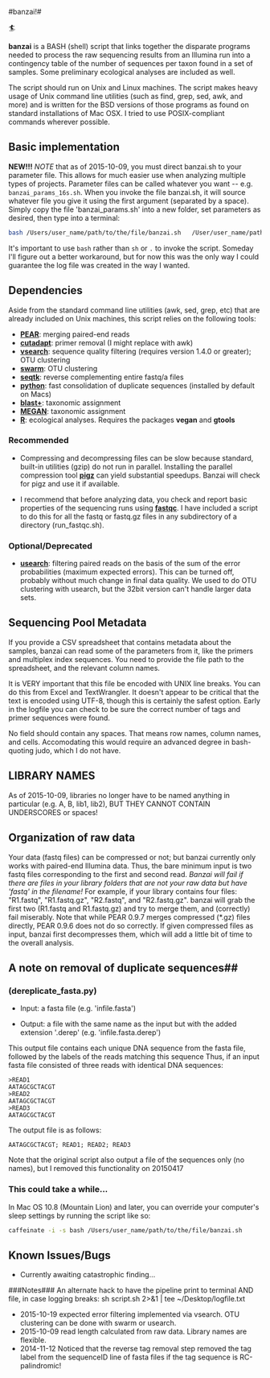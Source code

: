 #banzai!#

🏄

**banzai** is a BASH (shell) script that links together the disparate programs needed to process the raw sequencing results from an Illumina run into a contingency table of the number of sequences per taxon found in a set of samples. Some preliminary ecological analyses are included as well.

The script should run on Unix and Linux machines. The script makes heavy usage of Unix command line utilities (such as find, grep, sed, awk, and more) and is written for the BSD versions of those programs as found on standard installations of Mac OSX. I tried to use POSIX-compliant commands wherever possible.

## Basic implementation ##
**NEW!!!**
*NOTE* that as of 2015-10-09, you must direct banzai.sh to your parameter file. This allows for much easier use when analyzing multiple types of projects. Parameter files can be called whatever you want -- e.g. `banzai_params_16s.sh`. When you invoke the file banzai.sh, it will source whatever file you give it using the first argument (separated by a space).
Simply copy the file 'banzai_params.sh' into a new folder, set parameters as desired, then type into a terminal:

```sh
bash /Users/user_name/path/to/the/file/banzai.sh   /User/user_name/path/to/param_file.sh
```

It's important to use `bash` rather than `sh` or `.` to invoke the script. Someday I'll figure out a better workaround, but for now this was the only way I could guarantee the log file was created in the way I wanted.


## Dependencies ##
Aside from the standard command line utilities (awk, sed, grep, etc) that are already included on Unix machines, this script relies on the following tools:

* **[PEAR](http://sco.h-its.org/exelixis/web/software/pear/)**: merging paired-end reads
* **[cutadapt](https://github.com/marcelm/cutadapt)**: primer removal (I might replace with awk)
* **[vsearch](https://github.com/torognes/vsearch)**: sequence quality filtering (requires version 1.4.0 or greater); OTU clustering
* **[swarm](https://github.com/torognes/swarm)**: OTU clustering
* **[seqtk](https://github.com/lh3/seqtk)**: reverse complementing entire fastq/a files
* **[python](https://www.python.org/)**: fast consolidation of duplicate sequences (installed by default on Macs)
* **[blast+](http://www.ncbi.nlm.nih.gov/books/NBK279690/)**: taxonomic assignment
* **[MEGAN](http://ab.inf.uni-tuebingen.de/software/megan5/)**: taxonomic assignment
* **[R](https://www.r-project.org/)**: ecological analyses. Requires the packages **vegan** and **gtools**

### Recommended ###
* Compressing and decompressing files can be slow because standard, built-in utilities (gzip) do not run in parallel. Installing the parallel compression tool **[pigz](http://zlib.net/pigz/)** can yield substantial speedups. Banzai will check for pigz and use it if available.

* I recommend that before analyzing data, you check and report basic properties of the sequencing runs using **[fastqc](http://www.bioinformatics.babraham.ac.uk/projects/fastqc/)**. I have included a script to do this for all the fastq or fastq.gz files in any subdirectory of a directory (run_fastqc.sh).

### Optional/Deprecated ###
* **[usearch](http://www.drive5.com/usearch/)**: filtering paired reads on the basis of the sum of the error probabilities (maximum expected errors). This can be turned off, probably without much change in final data quality. We used to do OTU clustering with usearch, but the 32bit version can't handle larger data sets.

## Sequencing Pool Metadata ##
If you provide a CSV spreadsheet that contains metadata about the samples, banzai can read some of the parameters from it, like the primers and multiplex index sequences. You need to provide the file path to the spreadsheet, and the relevant column names.

It is VERY important that this file be encoded with UNIX line breaks. You can do this from Excel and TextWrangler. It doesn't appear to be critical that the text is encoded using UTF-8, though this is certainly the safest option. Early in the logfile you can check to be sure the correct number of tags and primer sequences were found.

No field should contain any spaces. That means row names, column names, and cells. Accomodating this would require an advanced degree in bash-quoting judo, which I do not have.

## LIBRARY NAMES ##
As of 2015-10-09, libraries no longer have to be named anything in particular (e.g. A, B, lib1, lib2),
BUT THEY CANNOT CONTAIN UNDERSCORES or spaces!

## Organization of raw data ##
Your data (fastq files) can be compressed or not; but banzai currently only works with paired-end Illumina data. Thus, the bare minimum input is two fastq files corresponding to the first and second read. *Banzai will fail if there are files in your library folders that are not your raw data but have 'fastq' in the filename!* For example, if your library contains four files: "R1.fastq", "R1.fastq.gz", "R2.fastq", and "R2.fastq.gz". banzai will grab the first two (R1.fastq and R1.fastq.gz) and try to merge them, and (correctly) fail miserably. Note that while PEAR 0.9.7 merges compressed (\*.gz) files directly, PEAR 0.9.6 does not do so correctly. If given compressed files as input, banzai first decompresses them, which will add a little bit of time to the overall analysis.

## A note on removal of duplicate sequences##

###  (dereplicate_fasta.py) ###

* Input: a fasta file (e.g. 'infile.fasta')

* Output: a file with the same name as the input but with the added extension '.derep' (e.g. 'infile.fasta.derep')

This output file contains each unique DNA sequence from the fasta file, followed by the labels of the reads matching this sequence
Thus, if an input fasta file consisted of three reads with identical DNA sequences:

	>READ1
	AATAGCGCTACGT
	>READ2
	AATAGCGCTACGT
	>READ3
	AATAGCGCTACGT

The output file is as follows:

	AATAGCGCTACGT; READ1; READ2; READ3

Note that the original script also output a file of the sequences only (no names), but I removed this functionality on 20150417

### This could take a while... ###
In Mac OS 10.8 (Mountain Lion) and later, you can override your computer's sleep settings by running the script like so:

```sh
caffeinate -i -s bash /Users/user_name/path/to/the/file/banzai.sh
```

## Known Issues/Bugs ##
* Currently awaiting catastrophic finding...

###Notes###
An alternate hack to have the pipeline print to terminal AND file, in case logging breaks:
sh script.sh  2>&1 | tee ~/Desktop/logfile.txt

* 2015-10-19 expected error filtering implemented via vsearch. OTU clustering can be done with swarm or usearch.
* 2015-10-09 read length calculated from raw data. Library names are flexible.
* 2014-11-12 Noticed that the reverse tag removal step removed the tag label from the sequenceID line of fasta files if the tag sequence is RC-palindromic!
